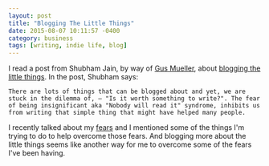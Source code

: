```yaml
---
layout: post
title: "Blogging The Little Things"
date: 2015-08-07 10:11:57 -0400
category: business
tags: [writing, indie life, blog]
---
```

I read a post from Shubham Jain, by way of [Gus Mueller][1], about [blogging the little things][2]. In the post, Shubham says:

    There are lots of things that can be blogged about and yet, we are stuck in the dilemma of, – "Is it worth something to write?". The fear of being insignificant aka "Nobody will read it" syndrome, inhibits us from writing that simple thing that might have helped many people.

I recently talked about my [fears][3] and I mentioned some of the things I'm trying to do to help overcome those fears. And blogging more about the little things seems like another way for me to overcome some of the fears I've been having.

[1]: http://shapeof.com/archives/2015/7/coffee_coder_-_blog_little_things.html
[2]: http://coffeecoder.net/blog/blog-little-things/
[3]: http://www.thecave.com/2015/07/02/fear/
